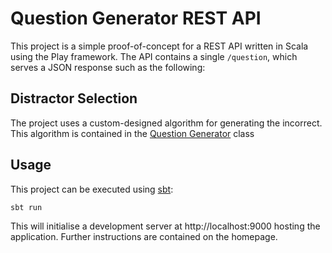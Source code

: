 # Question Generator REST API
This project is a simple proof-of-concept for a REST API written in Scala using the Play framework. The API contains a single  ```/question```, which serves a JSON response such as the following:


## Distractor Selection
The project uses a custom-designed algorithm for generating the incorrect. This algorithm is contained in the [Question Generator](app/services/QuestionGenerator.scala) class

## Usage
This project can be executed using [sbt](http://www.scala-sbt.org/):
```
sbt run
```
This will initialise a development server at http://localhost:9000 hosting the application. Further instructions are contained on the homepage.